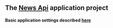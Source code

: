 ## The <u>News Api</u> application project

#### Basic application settings described [here](application-properties.example.md)